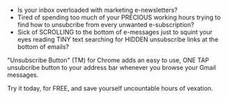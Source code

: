* Is your inbox overloaded with marketing e-newsletters?
* Tired of spending too much of your PRECIOUS working hours trying to find how to unsubcribe from every unwanted e-subscription?
* Sick of SCROLLING to the bottom of e-messages just to squint your eyes reading TINY text searching for HIDDEN unsubscribe links at the bottom of emails?

"Unsubscribe Button" (TM) for Chrome adds an easy to use, ONE TAP unsubcribe button to your address bar whenever you browse your Gmail messages.

Try it today, for FREE, and save yourself uncountable hours of vexation.
